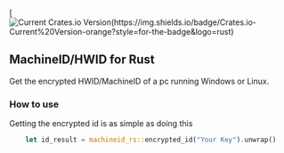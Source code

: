 [![Current Crates.io Version(https://img.shields.io/badge/Crates.io-Current%20Version-orange?style=for-the-badge&logo=rust)](https://crates.io/crates/machineid-rs)

## MachineID/HWID for Rust

Get the encrypted HWID/MachineID of a pc running Windows or Linux.

### How to use

Getting the encrypted id is as simple as doing this

```rust
    let id_result = machineid_rs::encrypted_id("Your Key").unwrap()
```
